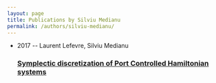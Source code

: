 ```yaml
---
layout: page
title: Publications by Silviu Medianu
permalink: /authors/silviu-medianu/
---
```


<ul class="post-list">

  <li>
    <span class="post-meta">2017 -- Laurent Lefevre, Silviu Medianu</span>
    <h3><a class="post-link" href="../../symplectic-discretization-of-port-controlled-hamiltonian-systems">Symplectic discretization of Port Controlled Hamiltonian systems</a></h3>
  </li>
</ul>
